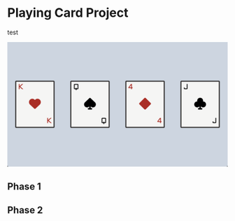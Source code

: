 # Playing Card Project

test

![playing card screenshot](./screenshot.png)

## Phase 1


## Phase 2


